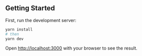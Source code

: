 ## Getting Started

First, run the development server:

```bash
yarn install
# then
yarn dev
```

Open [http://localhost:3000](http://localhost:3000) with your browser to see the result.
